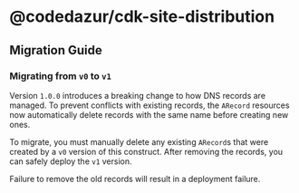 # @codedazur/cdk-site-distribution

## Migration Guide

### Migrating from `v0` to `v1`

Version `1.0.0` introduces a breaking change to how DNS records are managed. To prevent conflicts with existing records, the `ARecord` resources now automatically delete records with the same name before creating new ones.

To migrate, you must manually delete any existing `ARecord`s that were created by a `v0` version of this construct. After removing the records, you can safely deploy the `v1` version.

Failure to remove the old records will result in a deployment failure.
